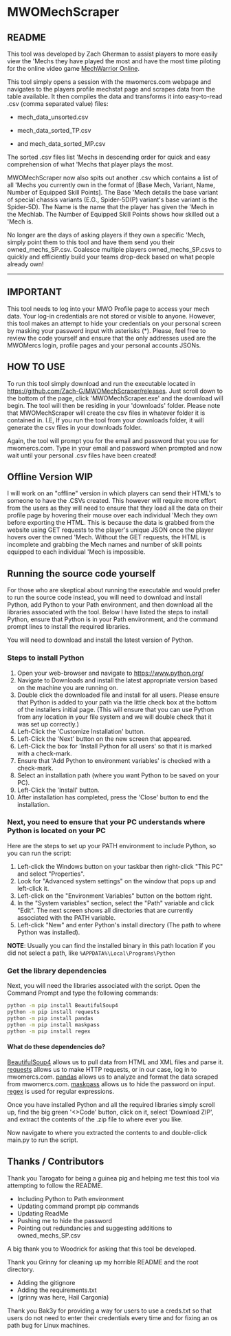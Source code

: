 # MWOMechScraper
## README
This tool was developed by Zach Gherman to assist players to more easily view the 'Mechs they have played the most and have the most time piloting for the online video game [MechWarrior Online](https://mwomercs.com).

This tool simply opens a session with the mwomercs.com webpage and navigates to the players profile mechstat page and scrapes data from the table available. It then compiles the data and transforms it into easy-to-read .csv (comma separated value) files:

- mech_data_unsorted.csv

- mech_data_sorted_TP.csv

- and mech_data_sorted_MP.csv

The sorted .csv files list 'Mechs in descending order for quick and easy comprehension of what 'Mechs that player plays the most.

MWOMechScraper now also spits out another .csv which contains a list of all 'Mechs you currently own in the format of [Base Mech, Variant, Name, Number of Equipped Skill Points]. The Base 'Mech details the base variant of special chassis variants (E.G., Spider-5D(P) variant's base variant is the Spider-5D). The Name is the name that the player has given the 'Mech in the Mechlab. The Number of Equipped Skill Points shows how skilled out a 'Mech is.

No longer are the days of asking players if they own a specific 'Mech, simply point them to this tool and have them send you their owned_mechs_SP.csv. Coalesce multiple players owned_mechs_SP.csvs to quickly and efficiently build your teams drop-deck based on what people already own!

---

## IMPORTANT
This tool needs to log into your MWO Profile page to access your mech data. Your log-in credentials are not stored or visible to anyone. However, this tool makes an attempt to hide your credentials on your personal screen by masking your password input with asterisks (*).
Please, feel free to review the code yourself and ensure that the only addresses used are the MWOMercs login, profile pages and your personal accounts JSONs.

## HOW TO USE
To run this tool simply download and run the executable located in https://github.com/Zach-G/MWOMechScraper/releases. Just scroll down to the bottom of the page, click 'MWOMechScraper.exe' and the download will begin. The tool will then be residing in your 'downloads' folder. Please note that MWOMechScraper will create the csv files in whatever folder it is contained in. I.E, If you run the tool from your downloads folder, it will generate the csv files in your downloads folder.

Again, the tool will prompt you for the email and password that you use for mwomercs.com. Type in your email and password when prompted and now wait until your personal .csv files have been created!

## Offline Version WIP
I will work on an "offline" version in which players can send their HTML's to someone to have the .CSVs created. This however will require more effort from the users as they will need to ensure that they load all the data on their profile page by hovering their mouse over each individual 'Mech they own before exporting the HTML. This is because the data is grabbed from the website using GET requests to the player's unique JSON once the player hovers over the owned 'Mech. Without the GET requests, the HTML is incomplete and grabbing the Mech names and number of skill points equipped to each individual 'Mech is impossible.

## Running the source code yourself
For those who are skeptical about running the executable and would prefer to run the source code instead, you will need 
to download and install Python, add Python to your Path environment, and then download all the libraries associated with 
the tool. Below I have listed the steps to install Python, ensure that Python is in your Path environment, and the command 
prompt lines to install the required libraries.

You will need to download and install the latest version of Python.

### Steps to install Python
1. Open your web-browser and navigate to https://www.python.org/
2. Navigate to Downloads and install the latest appropriate version based on the machine you are running on.
3. Double click the downloaded file and install for all users. Please ensure that Python is added to your path via the little check box at the bottom of the installers initial page. (This will ensure that you can use Python from any location in your file system and we will double check that it was set up correctly.)
4. Left-Click the 'Customize Installation' button.
5. Left-Click the 'Next' button on the new screen that appeared.
6. Left-Click the box for 'Install Python for all users' so that it is marked with a check-mark.
7. Ensure that 'Add Python to environment variables' is checked with a check-mark.
8. Select an installation path (where you want Python to be saved on your PC).
9. Left-Click the 'Install' button.
10.  After installation has completed, press the 'Close' button to end the installation.

### Next, you need to ensure that your PC understands where Python is located on your PC
Here are the steps to set up your PATH environment to include Python, so you can run the script:

1. Left-click the Windows button on your taskbar then right-click "This PC" and select "Properties".
2. Look for "Advanced system settings" on the window that pops up and left-click it.
3. Left-click on the "Environment Variables" button on the bottom right.
4. In the "System variables" section, select the "Path" variable and click "Edit". The next screen shows all directories that are currently associated with the PATH variable.
5. Left-click "New" and enter Python's install directory (The path to where Python was installed).

**NOTE**: Usually you can find the installed binary in this path location if you did not select a path, like `%APPDATA%\Local\Programs\Python`

### Get the library dependencies
Next, you will need the libraries associated with the script.
Open the Command Prompt and type the following commands:

```sh
python -m pip install BeautifulSoup4
python -m pip install requests
python -m pip install pandas
python -m pip install maskpass
python -m pip install regex
```

#### What do these dependencies do?
[BeautifulSoup4](https://beautiful-soup-4.readthedocs.io/en/latest/) allows us to pull data from HTML and XML files and parse it.
[requests](https://pypi.org/project/requests/) allows us to make HTTP requests, or in our case, log in to mwomercs.com.
[pandas](https://pandas.pydata.org/) allows us to analyze and format the data scraped from mwomercs.com.
[maskpass](https://pypi.org/project/maskpass/) allows us to hide the password on input.
[regex](https://docs.python.org/3/howto/regex.html) is used for regular expressions.

Once you have installed Python and all the required libraries simply scroll up, find the big green '<>Code' button, 
click on it, select 'Download ZIP', and extract the contents of the .zip file to where ever you like.

Now navigate to where you extracted the contents to and double-click main.py to run the script.

## Thanks / Contributors

Thank you Tarogato for being a guinea pig and helping me test this tool via attempting to follow the README.
- Including Python to Path environment
- Updating command prompt pip commands
- Updating ReadMe
- Pushing me to hide the password
- Pointing out redundancies and suggesting additions to owned_mechs_SP.csv

A big thank you to Woodrick for asking that this tool be developed.

Thank you Grinny for cleaning up my horrible README and the root directory.
- Adding the gitignore
- Adding the requirements.txt
- (grinny was here, Hail Cargonia)

Thank you Bak3y for providing a way for users to use a creds.txt so that users do not need to enter their credentials every time and for fixing an os path bug for Linux machines.
